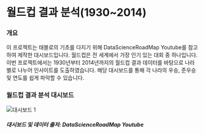 #  월드컵 결과 분석(1930~2014)

### 개요
이 프로젝트는 태블로의 기초를 다지기 위해 DataScienceRoadMap Youtube를 참고하여 제작한 대시보드입니다.
월드컵은 전 세계에서 가장 인기 있는 대회 중 하나입니다.
이번 프로젝트에서는 1930년부터 2014년까지의 월드컵 결과 데이터를 바탕으로 나라별로 나누어 인사이트를 도출하였습니다.
해당 대시보드를 통해 각 나라의 우승, 준우승 및 연도를 쉽게 파악할 수 있습니다.



### 월드컵 결과 분석 대시보드
![대시보드 1](https://user-images.githubusercontent.com/109095108/235031550-234287b1-9b60-4df2-b8e7-ab7f6da1adce.png)

##### 대시보드 및 데이터 출저: DataScienceRoadMap Youtube



